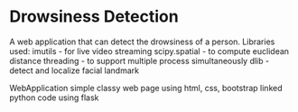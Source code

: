 # Drowsiness Detection
A web application  that can detect the drowsiness of a person.
Libraries used:
imutils - for live video streaming
scipy.spatial - to compute euclidean distance
threading - to support multiple process simultaneously
dlib - detect and localize facial landmark 

WebApplication 
simple classy web page using html, css, bootstrap
linked python code using flask 
